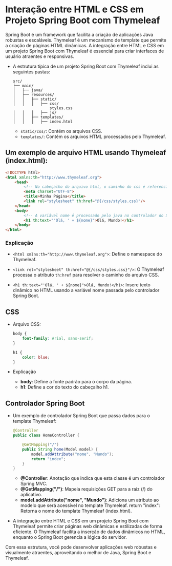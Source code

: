 # Interação entre HTML e CSS em Projeto Spring Boot com Thymeleaf

Spring Boot é um framework que facilita a criação de aplicações Java robustas e escaláveis. Thymeleaf é um mecanismo de template que permite a criação de páginas HTML dinâmicas. A integração entre HTML e CSS em um projeto Spring Boot com Thymeleaf é essencial para criar interfaces de usuário atraentes e responsivas.

* A estrutura típica de um projeto Spring Boot com Thymeleaf inclui as seguintes pastas:
    ```
    src/
    ├── main/
    │   ├── java/
    │   ├── resources/
    │   │   ├── static/
    │   │   │   ├── css/
                    styles.css
    │   │   │   ├── js/
    │   │   ├── templates/
    │   │   │   ├── index.html
    ```
    * ```static/css/```: Contém os arquivos CSS.
    * ```templates/```: Contém os arquivos HTML processados pelo Thymeleaf.

## Um exemplo de arquivo HTML usando Thymeleaf (index.html):


```html
<!DOCTYPE html>
<html xmlns:th="http://www.thymeleaf.org">
    <head>
        <!-- No cabeçalho do arquivo html, o caminho do css é referenciado -->
        <meta charset="UTF-8">
        <title>Minha Página</title>
        <link rel="stylesheet" th:href="@{/css/styles.css}"/>
    </head>
    <body>
        <!-- A variável nome é processado pelo java no controlador do Spring Boot e no texto html é referenciado como: ${nome} -->
        <h1 th:text="'Olá, ' + ${nome}">Olá, Mundo!</h1>
    </body>
</html>
```

### Explicação
* ```<html xmlns:th="http://www.thymeleaf.org">```: Define o namespace do Thymeleaf.
* ```<link rel="stylesheet" th:href="@{/css/styles.css}"/>```: O Thymeleaf processa o atributo ```th:href``` para resolver o caminho do arquivo CSS.

*  ```<h1 th:text="'Olá, ' + ${nome}">Olá, Mundo!</h1>```: Insere texto dinâmico no HTML usando a variável nome passada pelo controlador Spring Boot.

## CSS
* Arquivo CSS:

    ```css
    body {
        font-family: Arial, sans-serif;
    }

    h1 {
        color: blue;
    }
    ```
* Explicação
    * **body**: Define a fonte padrão para o corpo da página.
    * **h1**: Define a cor do texto do cabeçalho h1.

## Controlador Spring Boot
* Um exemplo de controlador Spring Boot que passa dados para o template Thymeleaf:

    ```java
    @Controller
    public class HomeController {

        @GetMapping("/")
        public String home(Model model) {
            model.addAttribute("nome", "Mundo");
            return "index";
        }
    }
    ```

    * **@Controller**: Anotação que indica que esta classe é um controlador Spring MVC.
    * **@GetMapping("/")**: Mapeia requisições GET para a raiz (/) do aplicativo.
    * **model.addAttribute("nome", "Mundo")**: Adiciona um atributo ao modelo que será acessível no template Thymeleaf.
    return "index": Retorna o nome do template Thymeleaf (index.html).


* A integração entre HTML e CSS em um projeto Spring Boot com Thymeleaf permite criar páginas web dinâmicas e estilizadas de forma eficiente. O Thymeleaf facilita a inserção de dados dinâmicos no HTML, enquanto o Spring Boot gerencia a lógica do servidor.

Com essa estrutura, você pode desenvolver aplicações web robustas e visualmente atraentes, aproveitando o melhor de Java, Spring Boot e Thymeleaf.
